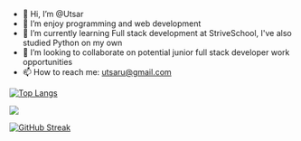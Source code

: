 - 👋 Hi, I’m @Utsar
- 👀 I’m enjoy programming and web development
- 🌱 I’m currently learning Full stack development at StriveSchool, I've also studied Python on my own
- 💞️ I’m looking to collaborate on potential junior full stack developer work opportunities
- 📫 How to reach me: utsaru@gmail.com

[![Top Langs](https://github-readme-stats.vercel.app/api/top-langs/?username=Utsar&langs_count=8&layout=compact&show_icons=true&theme=radical)](https://github.com/Utsar/github-readme-stats)

![](https://komarev.com/ghpvc/?username=Utsar&color=green)

[![GitHub Streak](http://github-readme-streak-stats.herokuapp.com/?user=Utsar)](https://git.io/streak-stats)
<!---
Utsar/Utsar is a ✨ special ✨ repository because its `README.md` (this file) appears on your GitHub profile.
You can click the Preview link to take a look at your changes.
--->
